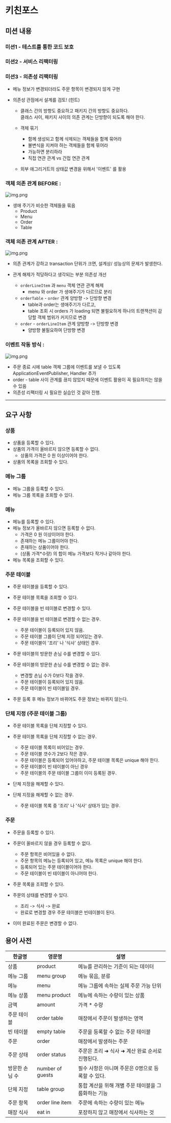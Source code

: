 # 키친포스

## 미션 내용
### 미션1 - 테스트를 통한 코드 보호
### 미션2 - 서비스 리팩터링
### 미션3 - 의존성 리팩터링
* 메뉴 정보가 변경되더라도 주문 항목이 변경되지 않게 구현
  
* 의존성 관점에서 설계를 검토! (힌트)
  
  * 클래스 간의 방향도 중요하고 패키지 간의 방향도 중요하다. <br/>
    클래스 사이, 패키지 사이의 의존 관계는 단방향이 되도록 해야 한다.
  
  * 객체 묶기
    * 함께 생성되고 함께 삭제되는 객체들을 함께 묶어라
    * 불변식을 지켜야 하는 객체들을 함께 묶어라
    * 가능하면 분리하라
    * 직접 연관 관계 vs 간접 연관 관계
    
  * 외부 애그리거트의 상태값 변경을 위해서 '이벤트' 를 활용
  

### 객체 의존 관계 BEFORE :

![img.png](./src/main/resources/imgs/objects-relations-before.png)
- 생애 주기가 비슷한 객체들을 묶음
  - Product
  - Menu
  - Order
  - Table

### 객체 의존 관계 AFTER :

![img.png](src/main/resources/imgs/objects-relations-after.png)
- 의존 관계가 강하고 transaction 단위가 크면, 설계상/ 성능상의 문제가 발생한다.
- 관계 해제가 적당하다고 생각되는 부분 의존성 개선
  
  - `orderLineItem` 과 `menu` 객체 연관 관계 해제
    - menu 와 order 가 생애주기가 다르므로 분리
  - `orderTable` - `order` 관계 양방향 -> 단방향 변경
    - table과 order는 생애주기가 다르고, 
    - table 조회 시 orders 가 loading 되면 불필요하게 하나의 트랜잭션이 감당할 객체 범위가 커지므로 변경
  - `order` - `orderLineItem` 관계 양방향 -> 단방향 변경 
    - 양방향 불필요하여 단방향 변경

### 이벤트 작동 방식 :
![img.png](src/main/resources/imgs/event-flow.png)
- 주문 종료 시에 table 객체 그룹에 이벤트를 보낼 수 있도록 ApplicationEventPublisher, Handler 추가
- order - table 사이 관계를 끊지 않았지 때문에 이벤트 활용이 꼭 필요하지는 않을 수 있음
- 의존성 리팩터링 시 필요한 실습인 것 같아 진행.
---


## 요구 사항

### 상품
* 상품을 등록할 수 있다.
* 상품의 가격이 올바르지 않으면 등록할 수 없다.
    * 상품의 가격은 0 원 이상이어야 한다.
* 상품의 목록을 조회할 수 있다.

### 메뉴 그룹
* 메뉴 그룹을 등록할 수 있다.
* 메뉴 그룹 목록을 조회할 수 있다.

### 메뉴
* 메뉴를 등록할 수 있다.
* 메뉴 정보가 올바르지 않으면 등록할 수 없다.
  * 가격은 0 원 이상이어야 한다.
  * 존재하는 메뉴 그룹이어야 한다.
  * 존재하는 상품이어야 한다.
  * (상품 가격*수량) 의 합이 메뉴 가격보다 작거나 같아야 한다.
* 메뉴 목록을 조회할 수 있다.

### 주문 테이블
* 주문 테이블을 등록할 수 있다.
* 주문 테이블 목록을 조회할 수 있다.
  
* 주문 테이블을 빈 테이블로 변경할 수 있다.
* 주문 테이블을 빈 테이블로 변경할 수 없는 경우.
  * 주문 테이블이 등록되어 있지 않음.
  * 주문 테이블 그룹이 단체 지정 되어있는 경우.
  * 주문 테이블이 '조리' 나 '식사' 상태인 경우.
  
* 주문 테이블의 방문한 손님 수를 변경할 수 있다.
* 주문 테이블의 방문한 손님 수를 변경할 수 없는 경우.
  * 변경할 손님 수가 0보다 작을 경우.
  * 주문 테이블이 등록되어 있지 않음.
  * 주문 테이블이 빈 테이블일 경우.

* 주문 등록 후 메뉴 정보가 바뀌어도 주문 정보는 바뀌지 않는다.

### 단체 지정 (주문 테이블 그룹)
* 주문 테이블 목록을 단체 지정할 수 있다.
* 주문 테이블 목록을 단체 지정할 수 없는 경우.
  * 주문 테이블 목록이 비어있는 경우.
  * 주문 테이블 갯수가 2보다 작은 경우.
  * 주문 테이블은 등록되어 있어야하고, 주문 테이블 목록은 unique 해야 한다.
  * 주문 테이블이 빈 테이블이 아닌 경우
  * 주문 테이블의 주문 테이블 그룹이 이미 등록된 경우.
  
* 단체 지정을 해제할 수 있다.
* 단체 지정을 해제할 수 없는 경우.
  * 주문 테이블 목록 중 '조리' 나 '식사' 상태가 있는 경우.

### 주문
* 주문을 등록할 수 있다. 
* 주문이 올바르지 않을 경우 등록할 수 없다.
  * 주문 항목은 비어있을 수 없다.
  * 주문 항목의 메뉴는 등록되어 있고, 메뉴 목록은 unique 해야 한다. 
  * 등록되어 있는 주문 테이블이어야 한다.
  * 주문 테이블이 빈 테이블이 아니어야 한다.

* 주문 목록을 조회할 수 있다.
* 주문의 상태를 변경할 수 있다. 
  * 조리 -> 식사 -> 완료
  * 완료로 변경할 경우 주문 테이블은 빈테이블이 된다.
* 이미 완료된 주문은 변경할 수 없다.


## 용어 사전

| 한글명 | 영문명 | 설명 |
| --- | --- | --- |
| 상품 | product | 메뉴를 관리하는 기준이 되는 데이터 |
| 메뉴 그룹 | menu group | 메뉴 묶음, 분류 |
| 메뉴 | menu | 메뉴 그룹에 속하는 실제 주문 가능 단위 |
| 메뉴 상품 | menu product | 메뉴에 속하는 수량이 있는 상품 |
| 금액 | amount | 가격 * 수량 |
| 주문 테이블 | order table | 매장에서 주문이 발생하는 영역 |
| 빈 테이블 | empty table | 주문을 등록할 수 없는 주문 테이블 |
| 주문 | order | 매장에서 발생하는 주문 |
| 주문 상태 | order status | 주문은 조리 ➜ 식사 ➜ 계산 완료 순서로 진행된다. |
| 방문한 손님 수 | number of guests | 필수 사항은 아니며 주문은 0명으로 등록할 수 있다. |
| 단체 지정 | table group | 통합 계산을 위해 개별 주문 테이블을 그룹화하는 기능 |
| 주문 항목 | order line item | 주문에 속하는 수량이 있는 메뉴 |
| 매장 식사 | eat in | 포장하지 않고 매장에서 식사하는 것 |
